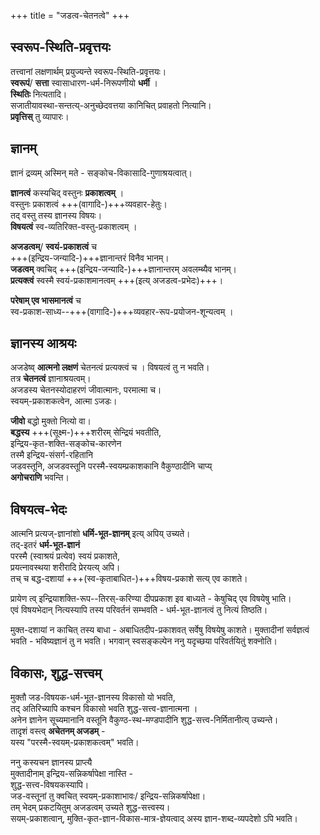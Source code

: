 +++
title = "जडत्व-चेतनत्वे"
+++

## स्वरूप-स्थिति-प्रवृत्तयः
तत्त्वानां लक्षणार्थम् प्रयुज्यन्ते स्वरूप-स्थिति-प्रवृत्तयः।  
**स्वरूपं**/ **सत्ता** स्वासाधारण-धर्म-निरूपणीयो **धर्मी** ।  
**स्थितिः** नित्यतादि।  
सजातीयावस्था-सन्तत्य्-अनुच्छेदवत्तया कानिचित् प्रवाहतो नित्यानि।  
**प्रवृत्तिस्** तु व्यापारः। 

## ज्ञानम्
ज्ञानं द्रव्यम् अस्मिन् मते - सङ्कोच-विकासादि-गुणाश्रयत्वात्। 

**ज्ञानत्वं** कस्यचिद् वस्तुनः **प्रकाशत्वम्** ।  
वस्तुनः प्रकाशत्वं +++(वागादि-)+++व्यवहार-हेतुः।  
तद् वस्तु तस्य ज्ञानस्य विषयः।  
**विषयत्वं** स्व-व्यतिरिक्त-वस्तु-प्रकाशत्वम् ।  

**अजडत्वम्**/ **स्वयं-प्रकाशत्वं** च  
+++(इन्द्रिय-जन्यादि-)+++ज्ञानान्तरं विनैव भानम्।  
**जडत्वम्** क्वचिद् +++(इन्द्रिय-जन्यादि-)+++ज्ञानान्तरम् अवलम्ब्यैव भानम्।  
**प्रत्यक्त्वं** स्वस्मै स्वयं-प्रकाशमानत्वम् +++(इत्य् अजडत्व-प्रभेदः)+++।  

**परेषाम् एव भासमानत्वं** च  
स्व-प्रकाश-साध्य--+++(वागादि-)+++व्यवहार-रूप-प्रयोजन-शून्यत्वम् ।  

## ज्ञानस्य आश्रयः
अजडेष्व् **आत्मनो लक्षणं** चेतनत्वं प्रत्यक्त्वं च । विषयत्वं तु न भवति।  
तत्र **चेतनत्वं** ज्ञानाश्रयत्वम्।  
अजडस्य चेतनस्योदाहरणं जीवात्मानः, परमात्मा च।  
स्वयम्-प्रकाशकत्वेन, आत्मा ऽजडः।  

**जीवो** बद्धो मुक्तो नित्यो वा।  
**बद्धस्य** +++(सूक्ष्म-)+++शरीरम् सेन्द्रियं भवतीति,  
इन्द्रिय-कृत-शक्ति-सङ्कोच-कारणेन  
तस्मै इन्द्रिय-संसर्ग-रहितानि  
जडवस्तूनि, अजडवस्तूनि परस्मै-स्वयम्प्रकाशकानि वैकुण्ठादीनि चाप्य्  
**अगोचराणि** भवन्ति।

## विषयत्व-भेदः
आत्मनि प्रत्यज्-ज्ञानांशो **धर्मि-भूत-ज्ञानम्** इत्य् अपिय् उच्यते।  
तद्-इतरं **धर्म-भूत-ज्ञानं**  
परस्मै (स्वाश्रयं प्रत्येव) स्वयं प्रकाशते,  
प्रयत्नावस्थया शरीरादि प्रेरयत्य् अपि।  
तच् च बद्ध-दशायां +++(स्व-कृताबाधित-)+++विषय-प्रकाशे सत्य् एव काशते।  

प्रायेण त्व् इन्द्रियाशक्ति-रूप--तिरस्-करिण्या दीपप्रकाश इव बाध्यते - केषुचिद् एव विषयेषु भाति।  
एवं विषयभेदान् नित्यस्यापि तस्य परिवर्तनं सम्भवति - धर्म-भूत-ज्ञानत्वं तु नित्यं तिष्ठति।  

मुक्त-दशायां न काचित् तस्य बाधा - अबाधितदीप-प्रकाशवत् सर्वेषु विषयेषु काशते। मुक्तादीनां सर्वज्ञत्वं भवति - भविष्यज्ञानं तु न भवति। भगवान् स्वसङ्कल्पेन ननु यदृच्छया परिवर्तयितुं शक्नोति। 

## विकासः, शुद्ध-सत्त्वम्
मुक्तौ जड-विषयक-धर्म-भूत-ज्ञानस्य विकासो यो भवति,  
तद् अतिरिच्यापि कश्चन विकासो भवति शुद्ध-सत्त्व-ज्ञानात्मना ।  
अनेन ज्ञानेन सूच्यमानानि वस्तूनि वैकुण्ठ-स्थ-मण्डपादीनि शुद्ध-सत्त्व-निर्मितानीत्य् उच्यन्ते।  
तादृशं वस्त्व् **अचेतनम् अजडम्** -  
यस्य "परस्मै-स्वयम्-प्रकाशकत्वम्" भवति।  

ननु कस्यचन ज्ञानस्य प्राप्त्यै  
मुक्तादीनाम् इन्द्रिय-सन्निकर्षापेक्षा नास्ति -  
शुद्ध-सत्त्व-विषयकस्यापि।   
जड-वस्तूनां तु क्वचित् स्वयम्-प्रकाशाभावः‌/ इन्द्रिय-सन्निकर्षापेक्षा।  
तम् भेदम् प्रकटयितुम् अजडत्वम् उच्यते शुद्ध-सत्त्वस्य।  
सयम्-प्रकाशत्वान्, मुक्ति-कृत-ज्ञान-विकास-मात्र-ज्ञेयत्वाद् अस्य ज्ञान-शब्द-व्यपदेशो ऽपि भवति।  


